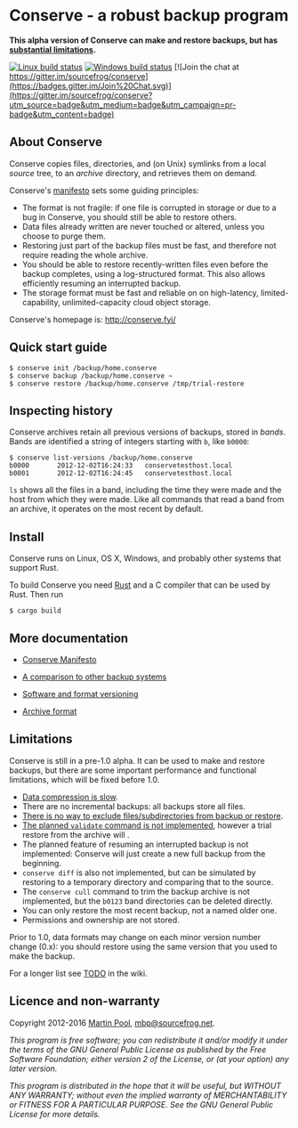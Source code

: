 # Conserve - a robust backup program

**This alpha version of Conserve can make and restore backups, but has
[substantial limitations](#Limitations).**

[![Linux build status](https://travis-ci.org/sourcefrog/conserve.svg)](https://travis-ci.org/sourcefrog/conserve)
[![Windows build status](https://ci.appveyor.com/api/projects/status/uw61cgrek8ykfi7g?svg=true)](https://ci.appveyor.com/project/sourcefrog/conserve)
[![Join the chat at https://gitter.im/sourcefrog/conserve](https://badges.gitter.im/Join%20Chat.svg)](https://gitter.im/sourcefrog/conserve?utm_source=badge&utm_medium=badge&utm_campaign=pr-badge&utm_content=badge)

## About Conserve

Conserve copies files, directories, and (on Unix) symlinks from a local *source*
tree, to an *archive* directory, and retrieves them on demand.

Conserve's [manifesto](doc/manifesto.md) sets some guiding principles:

 - The format is not fragile: if one file is corrupted in storage or due
   to a bug in Conserve, you should still be able to restore others.
 - Data files already written are never touched or altered, unless you
   choose to purge them.
 - Restoring just part of the backup files must be fast, and therefore
   not require reading the whole archive.
 - You should be able to restore recently-written files even before the
   backup completes, using a log-structured format.  This also allows
   efficiently resuming an interrupted backup.
 - The storage format must be fast and reliable on on high-latency,
   limited-capability, unlimited-capacity cloud object storage.

Conserve's homepage is: <http://conserve.fyi/>

## Quick start guide

    $ conserve init /backup/home.conserve
    $ conserve backup /backup/home.conserve ~
    $ conserve restore /backup/home.conserve /tmp/trial-restore

## Inspecting history

Conserve archives retain all previous versions of backups, stored in
*bands*.  Bands are identified a string of integers starting with `b`,
like `b0000`:

    $ conserve list-versions /backup/home.conserve
    b0000       2012-12-02T16:24:33   conservetesthost.local
    b0001       2012-12-02T16:24:45   conservetesthost.local

`ls` shows all the files in a band, including the
time they were made and the host from which they were made.
Like all commands that read a band from an archive, it operates
on the most recent by default.

## Install

Conserve runs on Linux, OS X, Windows, and probably other systems that
support Rust.

To build Conserve you need [Rust][rust] and a C compiler that can be used by
Rust.  Then run

    $ cargo build

[rust]: https://rust-lang.org/
[sourcefrog]: http://sourcefrog.net/


## More documentation

 * [Conserve Manifesto](doc/manifesto.md)

 * [A comparison to other backup systems](
   https://github.com/sourcefrog/conserve/wiki/Compared-to-others)

 * [Software and format versioning](doc/versioning.md)

 * [Archive format](doc/format.md)


## Limitations

Conserve is still in a pre-1.0 alpha.  It can be used to make and restore
backups, but there are some important performance and functional limitations,
which will be fixed before 1.0.

* [Data compression is slow][32].
* There are no incremental backups: all backups store all files.
* [There is no way to exclude files/subdirectories from backup or restore][8].
* [The planned `validate` command is not implemented][5],
however a trial restore from the archive will .
* The planned feature of resuming an interrupted backup is not implemented:
Conserve will just create a new full backup from the beginning.
* `conserve diff` is also not implemented, but can be simulated by restoring to
a temporary directory and comparing that to the source.
* The `conserve cull` command to trim the backup archive is not implemented,
but the `b0123` band directories can be deleted directly.
* You can only restore the most recent backup, not a named older one.
* Permissions and ownership are not stored.

Prior to 1.0, data formats may change on each minor version number change (0.x):
you should restore using the same version that you used to make the backup.

[5]: https://github.com/sourcefrog/conserve/issues/5
[8]: https://github.com/sourcefrog/conserve/issues/8
[32]: https://github.com/sourcefrog/conserve/issues/32

For a longer list see [TODO](https://github.com/sourcefrog/conserve/wiki/TODO)
in the wiki.


## Licence and non-warranty

Copyright 2012-2016 [Martin Pool][sourcefrog], mbp@sourcefrog.net.

_This program is free software; you can redistribute it and/or
modify it under the terms of the GNU General Public License
as published by the Free Software Foundation; either version 2
of the License, or (at your option) any later version._

_This program is distributed in the hope that it will be useful,
but WITHOUT ANY WARRANTY; without even the implied warranty of
MERCHANTABILITY or FITNESS FOR A PARTICULAR PURPOSE.  See the
GNU General Public License for more details._
